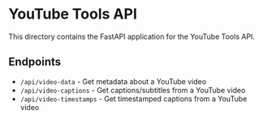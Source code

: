 # YouTube Tools API

This directory contains the FastAPI application for the YouTube Tools API.

## Endpoints

- `/api/video-data` - Get metadata about a YouTube video
- `/api/video-captions` - Get captions/subtitles from a YouTube video
- `/api/video-timestamps` - Get timestamped captions from a YouTube video